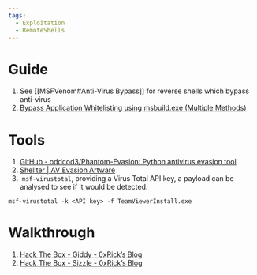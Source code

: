 ```yaml
---
tags:
  - Exploitation
  - RemoteShells
---
```

# Guide

1. See [[MSFVenom#Anti-Virus Bypass]] for reverse shells which bypass anti-virus
2. [Bypass Application Whitelisting using msbuild.exe (Multiple Methods)](https://www.linkedin.com/pulse/bypass-application-whitelisting-using-msbuildexe-multiple-aarti-singh)

# Tools

1. [GitHub - oddcod3/Phantom-Evasion: Python antivirus evasion tool](https://github.com/oddcod3/Phantom-Evasion)
2. [Shellter | AV Evasion Artware](https://www.shellterproject.com/)
3.  `msf-virustotal`, providing a Virus Total API key, a payload can be analysed to see if it would be detected.

```shell-session
msf-virustotal -k <API key> -f TeamViewerInstall.exe
```

# Walkthrough

1. [Hack The Box - Giddy - 0xRick’s Blog](https://0xrick.github.io/hack-the-box/giddy/)
2. [Hack The Box - Sizzle - 0xRick’s Blog](https://0xrick.github.io/hack-the-box/sizzle/)
